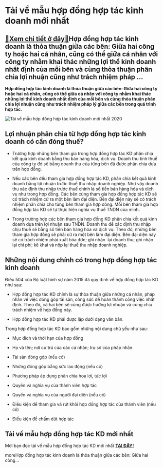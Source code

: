 Tải về mẫu hợp đồng hợp tác kinh doanh mới nhất
===============================================

[:gift:Xem chi tiết ở đây:gift:](https://hddtvn.com/tai-ve-mau-hop-dong-hop-tac-kinh-doanh-moi-nhat/)Hợp đồng hợp tác kinh doanh là thỏa thuận giữa các bên: Giữa hai công ty hoặc hai cá nhân, cũng có thể giữa cá nhân với công ty nhằm khai thác những lợi thế kinh doanh nhất định của mỗi bên và cùng thỏa thuận phân chia lợi nhuận cũng như trách nhiệm pháp …
----------------------------------------------------------------------------------------------------------------------------------------------------------------------------------------------------------------------------------------------------------------

**Hợp đồng hợp tác kinh doanh là thỏa thuận giữa các bên: Giữa hai công ty hoặc hai cá nhân, cũng có thể giữa cá nhân với công ty nhằm khai thác những lợi thế kinh doanh nhất định của mỗi bên và cùng thỏa thuận phân chia lợi nhuận cũng như trách nhiệm pháp lý giữa các bên trong quá trình hợp tác.**


![Tải về mẫu hợp đồng hợp tác kinh doanh mới nhất 2020](https://hddtvn.com/wp-content/uploads/2021/01/hop-tac-phan-phoi.jpg)


Lợi nhuận phân chia từ hợp đồng hợp tác kinh doanh có cần đóng thuế?
--------------------------------------------------------------------




* Trường hợp những bên tham gia trong hợp đồng hợp tác KD phân chia kết quả kinh doanh bằng thu bán hàng hóa, dịch vụ. Doanh thu tính thuế của công ty đó sẽ bằng doanh thu của từng bên đã được phân chia dựa trên hợp đồng. 

* Nếu các bên đều tham gia hợp đồng hợp tác KD, phân chia kết quả kinh doanh bằng lợi nhuận trước thuế thu nhập doanh nghiệp. Như vậy doanh thu xác định thu nhập trước thuế chính là số tiền bán hàng hóa và dịch vụ như trong hợp đồng. Các bên cùng tham gia hợp đồng hợp tác KD sẽ có trách nhiệm cử ra một bên làm đại diện. Bên đại diện này sẽ có trách nhiệm phân chia cho từng bên tham gia hợp đồng. Mỗi bên tham gia hợp đồng hợp tác KD sẽ tự thực hiện nghĩa vụ thuế TNDN của mình.

* Trong trường hợp các bên tham gia hợp đồng KD phân chia kết quả kinh doanh dựa trên lợi nhuận sau TNDN. Doanh thu để xác định thu nhập chịu thuế sẽ bằng số tiền bán hàng hóa và dịch vụ. Theo đó, những bên tham gia hợp đồng sẽ phải cử ra một bên làm đại diện. Bên đại diện này sẽ có trách nhiệm phải xuất hóa đơn; ghi nhận  lại doanh thu; ghi nhận lại chi phí; kê khai và nộp lại thuế thu nhập doanh nghiệp. 



Những nội dung chính có trong hợp đồng hợp tác kinh doanh
---------------------------------------------------------


Điều 504 của Bộ luật hình sự năm 2015 đã quy định về hợp đồng hợp tác KD như sau: 




* Hợp đồng hợp tác KD chính là sự thỏa thuận giữa những cá nhân, pháp nhân về việc đóng góp tài sản, công sức để hoàn thành công việc nhất định. Theo đó, cả hai bên sẽ cùng được hưởng lợi nhuận và cùng chịu trách nhiệm về hợp đồng này. 

* Hợp đồng hợp tác KD phải được lập dưới dạng văn bản. 



Trong hợp đồng hợp tác KD bao gồm những nội dung chủ yếu như sau: 




* Mục đích và thời hạn của hợp đồng

* Họ và tên; nơi cư trú của các cá nhân; trụ sở của pháp nhân

* Tài sản đóng góp (nếu có)

* Những đóng góp bằng sức lao động (nếu có)

* Phương pháp áp dụng phân chia hoa lợi, tức lợi

* Quyền và nghĩa vụ của thành viên hợp tác

* Quyền và nghĩa vụ của người đại diện (nếu có)

* Điều kiện để tham gia và rút khỏi hợp đồng hợp tác của thành viên (nếu có)

* Điều kiện để chấm dứt hợp tác



Tải về mẫu hợp đồng hợp tác KD mới nhất
---------------------------------------


Mời bạn đọc tải về mẫu hợp đồng hợp tác KD mới nhất **[TẠI ĐÂY!](https://drive.google.com/file/d/1Yg5RxZNvC_8B3bzFGU_Vgvm-EBB2IAsy/view?usp=sharing)**


moreHợp đồng hợp tác kinh doanh là thỏa thuận giữa các bên: Giữa hai công…

